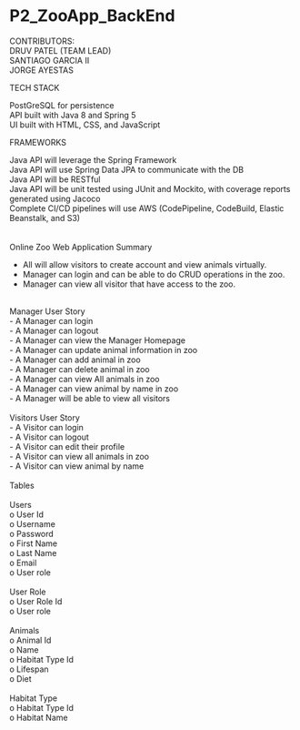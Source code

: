 # P2_ZooApp_BackEnd


CONTRIBUTORS:<BR>
DRUV PATEL (TEAM LEAD)<BR>
SANTIAGO GARCIA II <BR>
JORGE AYESTAS<BR>

TECH STACK

PostGreSQL for persistence<BR>
API built with Java 8 and Spring 5<BR>
UI built with HTML, CSS, and JavaScript<BR>
  
FRAMEWORKS<BR>

Java API will leverage the Spring Framework<BR>
Java API will use Spring Data JPA to communicate with the DB<BR>
Java API will be RESTful<BR>
Java API will be unit tested using JUnit and Mockito, with coverage reports generated using Jacoco<BR>
Complete CI/CD pipelines will use AWS (CodePipeline, CodeBuild, Elastic Beanstalk, and S3)<BR>
<BR><BR>
Online Zoo Web Application Summary <BR>
-	All will allow visitors to create account and view animals virtually. <BR>
-	Manager can login and can be able to do CRUD operations in the zoo. <BR>
-	Manager can view all visitor that have access to the zoo. <BR>
<BR>
Manager User Story <BR>
-	A Manager can login<BR>
-	A Manager can logout<BR>
-	A Manager can view the Manager Homepage<BR>
-	A Manager can update animal information in zoo<BR>
-	A Manager can add animal in zoo<BR>
-	A Manager can delete animal in zoo<BR>
-	A Manager can view All animals in zoo<BR>
-	A Manager can view animal by name in zoo<BR>
-	A Manager will be able to view all visitors<BR>

<BR>
Visitors User Story<BR>
-	A Visitor can login<BR>
-	A Visitor can logout<BR>
-	A Visitor can edit their profile<BR>
-	A Visitor can view all animals in zoo<BR>
-	A Visitor can view animal by name<BR>
<BR>
Tables<BR><BR>
Users<BR>
o	User Id<BR>
o	Username<BR>
o	Password<BR>
o	First Name<BR>
o	Last Name<BR>
o	Email<BR>
o	User role<BR>
<BR>
User Role<BR>
o	User Role Id<BR>
o	User role<BR>
<BR>
Animals<BR>
o	Animal Id<BR>
o	Name<BR>
o	Habitat Type Id<BR>
o	Lifespan<BR>
o	Diet<BR>
<BR>
Habitat Type<BR>
o	Habitat Type Id<BR>
o	Habitat Name<BR>


